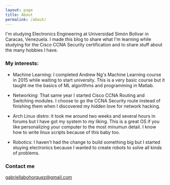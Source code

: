 ```yaml
---
layout: page
title: About
permalink: /about/
---
```


I'm studying Electronics Engineering at Universidad Simón Bolívar in Caracas, Venezuela. I made this blog to share what I'm learning while studying for the Cisco CCNA Security certification and to share stuff about the many hobbies I have.

### My interests:

* Machine Learning: I completed Andrew Ng's Machine Learning course in 2015 while waiting to start university. This is a very basic course but it taught me the basics of ML algorithms and programming in Matlab.

* Networking: That same year I started Cisco CCNA Routing and Switching modules. I choose to go the CCNA Security route instead of finishing them when I discovered my hidden love for network hacking.

* Arch Linux distro: it took me around two weeks and several hours in forums but I have got my system to my liking. This is a great OS if you like personalizing your computer to the most minumun detail. I know how to write linux scripts because of this baby too.

* Robotics: I haven't had the change to build something big but I started stuying electronics because I wanted to create robots to solve all kinds of problems.


### Contact me

[gabriellabohorquez@gmail.com](mailto:gabriellabohorquez@gmail.com)
